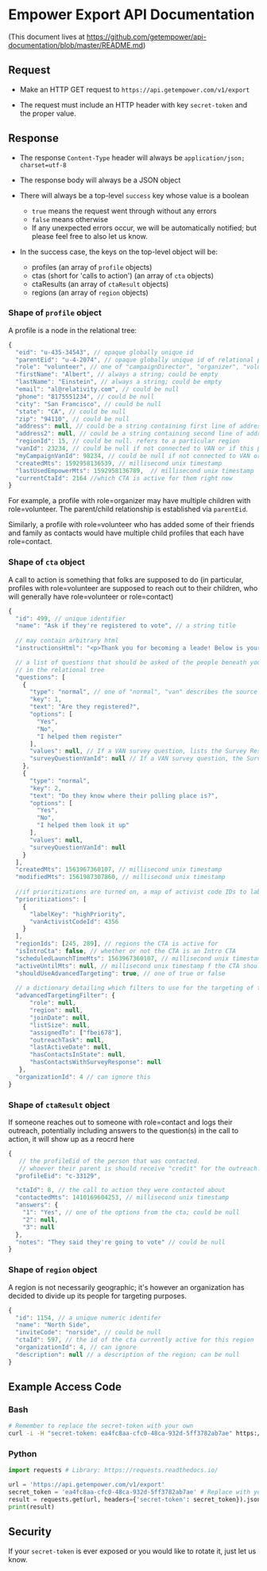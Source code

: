 # Empower Export API Documentation

(This document lives at https://github.com/getempower/api-documentation/blob/master/README.md)

## Request

- Make an HTTP GET request to `https://api.getempower.com/v1/export`

- The request must include an HTTP header with key `secret-token` and the proper value.

## Response

- The response `Content-Type` header will always be `application/json; charset=utf-8`

- The response body will always be a JSON object

- There will always be a top-level `success` key whose value is a boolean

  - `true` means the request went through without any errors
  - `false` means otherwise
  - If any unexpected errors occur, we will be automatically notified; but please feel free to also let us know.

- In the success case, the keys on the top-level object will be:
  - profiles (an array of `profile` objects)
  - ctas (short for 'calls to action') (an array of `cta` objects)
  - ctaResults (an array of `ctaResult` objects)
  - regions (an array of `region` objects)

### Shape of `profile` object

A profile is a node in the relational tree:

```javascript
{
  "eid": "u-435-34543", // opaque globally unique id
  "parentEid": "u-4-2074", // opaque globally unique id of relational parent
  "role": "volunteer", // one of "campaignDirector", "organizer", "volunteer", "contact"
  "firstName": "Albert", // always a string; could be empty
  "lastName": "Einstein", // always a string; could be empty
  "email": "al@relativity.com", // could be null
  "phone": "8175551234", // could be null
  "city": "San Francisco", // could be null
  "state": "CA", // could be null
  "zip": "94110", // could be null
  "address": null, // could be a string containing first line of address
  "address2": null, // could be a string containing second line of address
  "regionId": 15, // could be null. refers to a particular region
  "vanId": 23234, // could be null if not connected to VAN or if this profile isn't matched
  "myCampaignVanId": 98234, // could be null if not connected to VAN or if this profile isn't matched
  "createdMts": 1592958136539, // millisecond unix timestamp
  "lastUsedEmpowerMts": 1592958136789,  // millisecond unix timestamp
  "currentCtaId": 2164 //which CTA is active for them right now
}
```

For example, a profile with role=organizer may have multiple children with role=volunteer. The parent/child relationship is established via `parentEid`.

Similarly, a profile with role=volunteer who has added some of their friends and family as contacts would have multiple child profiles that each have role=contact.

### Shape of `cta` object

A call to action is something that folks are supposed to do (in particular, profiles with role=volunteer are supposed to reach out to their children, who will generally have role=volunteer or role=contact)

```javascript
{
  "id": 499, // unique identifier
  "name": "Ask if they're registered to vote", // a string title
  
  // may contain arbitrary html
  "instructionsHtml": "<p>Thank you for becoming a leade! Below is your prioritized list, presently prioritized by their likelihood to vote.&nbsp; High priority is your friends and family that are the least likely to vote.&nbsp; Give them a call and let them know why you care so much about issues that affect and are affect by our government, locally and at the State and Federal levels as well. &nbsp;<b r><br>Let them know you'll be checking in with them about these issues throughout the year as elections come and go.<b r><br>And thank you so much for joining the program!</p>",

  // a list of questions that should be asked of the people beneath you
  // in the relational tree
  "questions": [
    {
      "type": "normal", // one of "normal", "van" describes the source of the survey question
      "key": 1,
      "text": "Are they registered?",
      "options": [
        "Yes",
        "No",
        "I helped them register"
      ],
      "values": null, // If a VAN survey question, lists the Survey Response IDs for each option
      "surveyQuestionVanId": null // If a VAN survey question, the Survey Question ID for the question
    },
    {
      "type": "normal",
      "key": 2,
      "text": "Do they know where their polling place is?",
      "options": [
        "Yes",
        "No",
        "I helped them look it up"
      ],
      "values": null,
      "surveyQuestionVanId": null 
    }
  ],
  "createdMts": 1563967360107, // millisecond unix timestamp
  "modifiedMts": 1561987307860, // millisecond unix timestamp
  
  //if prioritizations are turned on, a map of activist code IDs to label with the corresponding priority
  "prioritizations": [ 
    {
      "labelKey": "highPriority", 
      "vanActivistCodeId": 4356
    }
  ], 
  "regionIds": [245, 289], // regions the CTA is active for
  "isIntroCta": false, // whether or not the CTA is an Intro CTA
  "scheduledLaunchTimeMts": 1563967360107, // millisecond unix timestamp; if the CTA created and deployed immediately, same as the createdMts
  "activeUntilMts": null, // millisecond unix timestamp f the CTA should be disabled at any point 
  "shouldUseAdvancedTargeting": true, // one of true or false
  
  // a dictionary detailing which filters to use for the targeting of this CTA. All unused filters are null 
  "advancedTargetingFilter": {
      "role": null, 
      "region": null, 
      "joinDate": null, 
      "listSize": null, 
      "assignedTo": ["fbei678"],
      "outreachTask": null, 
      "lastActiveDate": null, 
      "hasContactsInState": null, 
      "hasContactsWithSurveyResponse": null
   },  
  "organizationId": 4 // can ignore this
}
```

### Shape of `ctaResult` object

If someone reaches out to someone with role=contact and logs their outreach, potentially including answers to the question(s) in the call to action, it will show up as a reocrd here

```javascript
{
   // the profileEid of the person that was contacted.
   // whoever their parent is should receive "credit" for the outreach.
  "profileEid": "c-33129",

  "ctaId": 8, // the call to action they were contacted about
  "contactedMts": 1410169604253, // millisecond unix timestamp
  "answers": {
    "1": "Yes", // one of the options from the cta; could be null
    "2": null,
    "3": null
  },
  "notes": "They said they're going to vote" // could be null
}
```

### Shape of `region` object

A region is not necessarily geographic; it's however an organization has decided to divide up its people for targeting purposes.

```javascript
{
  "id": 1154, // a unique numeric identifer
  "name": "North Side",
  "inviteCode": "norside", // could be null
  "ctaId": 597, // the id of the cta currently active for this region
  "organizationId": 4, // can ignore
  "description": null // a description of the region; can be null
}
```

## Example Access Code

### Bash

```bash
# Remember to replace the secret-token with your own
curl -i -H "secret-token: ea4fc8aa-cfc0-48ca-932d-5ff3782ab7ae" https://api.getempower.com/v1/export
```

### Python

```python
import requests # Library: https://requests.readthedocs.io/

url = 'https://api.getempower.com/v1/export'
secret_token = 'ea4fc8aa-cfc0-48ca-932d-5ff3782ab7ae' # Replace with your own
result = requests.get(url, headers={'secret-token': secret_token}).json()
print(result)
```

## Security

If your `secret-token` is ever exposed or you would like to rotate it, just let us know.
